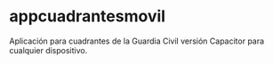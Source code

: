 # appcuadrantesmovil
Aplicación para cuadrantes de la Guardia Civil versión Capacitor para cualquier dispositivo.
